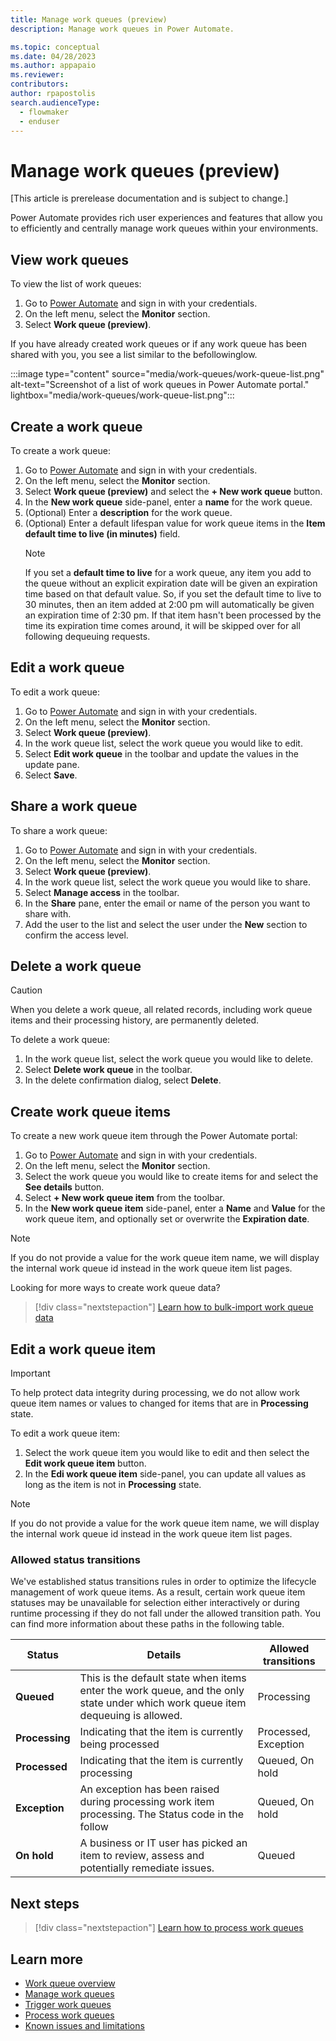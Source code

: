 ```yaml
---
title: Manage work queues (preview)
description: Manage work queues in Power Automate.

ms.topic: conceptual
ms.date: 04/28/2023
ms.author: appapaio
ms.reviewer: 
contributors:
author: rpapostolis
search.audienceType: 
  - flowmaker
  - enduser
---
```


# Manage work queues (preview)

[This article is prerelease documentation and is subject to change.]

Power Automate provides rich user experiences and features that allow you to efficiently and centrally manage work queues within your environments.

## View work queues

To view the list of work queues:

1. Go to [Power Automate](https://make.powerautomate.com/) and sign in with your credentials.
2. On the left menu, select the **Monitor** section.
3. Select **Work queue (preview)**.

If you have already created work queues or if any work queue has been shared with you, you see a list similar to the befollowinglow.

:::image type="content" source="media/work-queues/work-queue-list.png" alt-text="Screenshot of a list of work queues in Power Automate portal." lightbox="media/work-queues/work-queue-list.png":::

## Create a work queue

To create a work queue:

1. Go to [Power Automate](https://make.powerautomate.com/) and sign in with your credentials.
2. On the left menu, select the **Monitor** section.
3. Select **Work queue (preview)** and select the **+ New work queue** button.
4. In the **New work queue** side-panel, enter a **name** for the work queue.
5. (Optional) Enter a **description** for the work queue.
6. (Optional) Enter a default lifespan value for work queue items in the **Item default time to live (in minutes)** field.
   > [!NOTE]
   > If you set a **default time to live** for a work queue, any item you add to the queue without an explicit expiration date will be given an expiration time based on that default value. So, if you set the default time to live to 30 minutes, then an item added at 2:00 pm will automatically be given an expiration time of 2:30 pm. If that item hasn't been processed by the time its expiration time comes around, it will be skipped over for all following dequeuing requests.

## Edit a work queue

To edit a work queue:

1. Go to [Power Automate](https://make.powerautomate.com/) and sign in with your credentials.
2. On the left menu, select the **Monitor** section.
3. Select **Work queue (preview)**.
4. In the work queue list, select the work queue you would like to edit.
5. Select **Edit work queue** in the toolbar and update the values in the update pane.
6. Select **Save**.

## Share a work queue

To share a work queue:

1. Go to [Power Automate](https://make.powerautomate.com/) and sign in with your credentials.
2. On the left menu, select the **Monitor** section.
3. Select **Work queue (preview)**.
4. In the work queue list, select the work queue you would like to share.
5. Select **Manage access** in the toolbar.
6. In the **Share** pane, enter the email or name of the person you want to share with.
7. Add the user to the list and select the user under the **New** section to confirm the access level.

## Delete a work queue

   > [!CAUTION]
   > When you delete a work queue, all related records, including work queue items and their processing history, are permanently deleted.

To delete a work queue:

1. In the work queue list, select the work queue you would like to delete.
2. Select **Delete work queue** in the toolbar.
3. In the delete confirmation dialog, select **Delete**.

## Create work queue items

To create a new work queue item through the Power Automate portal:

1. Go to [Power Automate](https://make.powerautomate.com/) and sign in with your credentials.
2. On the left menu, select the **Monitor** section.
3. Select the work queue you would like to create items for and select the **See details** button.
4. Select **+ New work queue item** from the toolbar.
5. In the **New work queue item** side-panel, enter a **Name** and **Value** for the work queue item, and optionally set or overwrite the **Expiration date**.

  > [!NOTE]
  > If you do not provide a value for the work queue item name, we will display the internal work queue id instead in the work queue item list pages.

Looking for more ways to create work queue data?

> [!div class="nextstepaction"]
> [Learn how to bulk-import work queue data](work-queues-bulk-import.md)

## Edit a work queue item

> [!IMPORTANT]
> To help protect data integrity during processing, we do not allow work queue item names or values to changed for items that are in **Processing** state.

To edit a work queue item:

1. Select the work queue item you would like to edit and then select the **Edit work queue item** button.
2. In the **Edi work queue item** side-panel, you can update all values as long as the item is not in **Processing** state.

  > [!NOTE]
  > If you do not provide a value for the work queue item name, we will display the internal work queue id instead in the work queue item list pages.


### Allowed status transitions

We've established status transitions rules in order to optimize the lifecycle management of work queue items. As a result, certain work queue item statuses may be unavailable for selection either interactively or during runtime processing if they do not fall under the allowed transition path. You can find more information about these paths in the following table.

| Status      | Details                                                                                           | Allowed transitions |
|-------------|--------------------------------------------------------------------------------------------------|--------------------|
| **Queued**      | This is the default state when items enter the work queue, and the only state under which work queue item dequeuing is allowed. | Processing          |
| **Processing**  | Indicating that the item is currently being processed                                            | Processed, Exception|
| **Processed**   | Indicating that the item is currently processing                                                | Queued, On hold     |
| **Exception**   | An exception has been raised during processing work item processing. The Status code in the follow | Queued, On hold     |
| **On hold**    | A business or IT user has picked an item to review, assess and potentially remediate issues.     | Queued              |

## Next steps

> [!div class="nextstepaction"]
> [Learn how to process work queues](work-queues-process.md)

## Learn more

- [Work queue overview](work-queues.md)
- [Manage work queues](work-queues-manage.md)
- [Trigger work queues](work-queues-trigger.md)
- [Process work queues](work-queues-process.md)
- [Known issues and limitations](work-queues-known-limitations.md)
